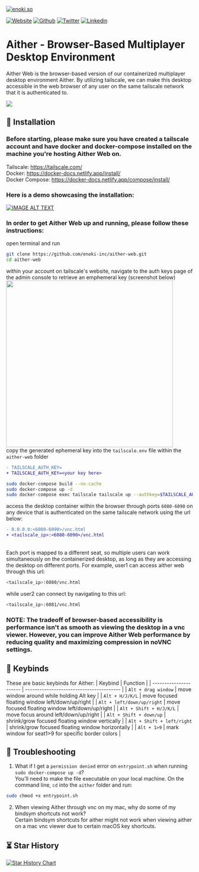 [![enoki.so](https://github.com/enoki-inc/alpine-sway-docker/blob/main/gh-landing.png)](https://enoki.so)

[![Website](https://img.shields.io/static/v1.svg?color=FBBC04&labelColor=003E8A&logoColor=ffffff&style=for-the-badge&label=enoki-inc&message=website)](https://enoki.so "check out our landing page!")
[![Github](https://img.shields.io/static/v1.svg?color=FBBC04&labelColor=003E8A&logoColor=ffffff&style=for-the-badge&label=enoki-inc&message=github)](https://github.com/enoki-inc "check out our github!")
[![Twitter](https://img.shields.io/static/v1.svg?color=FBBC04&labelColor=003E8A&logoColor=ffffff&style=for-the-badge&label=enoki-inc&message=twitter)](https://twitter.com/Enoki_Inc "check out our twitter page!")
[![Linkedin](https://img.shields.io/static/v1.svg?color=FBBC04&labelColor=003E8A&logoColor=ffffff&style=for-the-badge&label=enoki-inc&message=linkedin)](https://linkedin.com/company/enoki-inc/ "check out our linkedin page!")

# Aither - Browser-Based Multiplayer Desktop Environment

Aither Web is the browser-based version of our containerized multiplayer desktop environment Aither. By utilizing tailscale, we can make this desktop accessible in the web browser of any user on the same tailscale network that it is authenticated to.

<img src="https://github.com/enoki-inc/alpine-sway-docker/blob/main/demo-sc-aither.png">

## 🚀 Installation

### Before starting, please make sure you have created a tailscale account and have docker and docker-compose installed on the machine you're hosting Aither Web on.
Tailscale: https://tailscale.com/ \
Docker: https://docker-docs.netlify.app/install/ \
Docker Compose: https://docker-docs.netlify.app/compose/install/

### Here is a demo showcasing the installation: 

[![IMAGE ALT TEXT](http://img.youtube.com/vi/Z7jxQPwqZGc/0.jpg)](http://www.youtube.com/watch?v=Z7jxQPwqZGc "Z7jxQPwqZGc")

### In order to get Aither Web up and running, please follow these instructions:

open terminal and run 
```bash
git clone https://github.com/enoki-inc/aither-web.git
cd aither-web
```````
within your account on tailscale's website, navigate to the auth keys page of the admin console to retrieve an emphemeral key (screenshot below) \
<img src="https://tailscale.com/kb/1132/flydotio/ephemeral-keys.png" width="450" height="450"> \
copy the generated ephemeral key into the `tailscale.env` file within the `aither-web` folder
```diff
- TAILSCALE_AUTH_KEY=
+ TAILSCALE_AUTH_KEY=<your key here>
```
```bash
sudo docker-compose build --no-cache
sudo docker-compose up -d
sudo docker-compose exec tailscale tailscale up --authkey=$TAILSCALE_AUTH_KEY
`````
access the desktop container within the browser through ports `6080-6090` on any device that is authenticated on the same tailscale network using the url below:
```diff
- 0.0.0.0:<6080-6090>/vnc.html
+ <tailscale_ip>:<6080-6090>/vnc.html
```
\
Each port is mapped to a different seat, so multiple users can work simultaneously on the containerized desktop, as long as they are accessing the desktop on different ports. For example, user1 can access aither web through this url:
```bash
<tailscale_ip>:6080/vnc.html
`````
while user2 can connect by navigating to this url: 
```bash
<tailscale_ip>:6081/vnc.html
`````
### NOTE: The tradeoff of browser-based accessibility is performance isn't as smooth as viewing the desktop in a vnc viewer. However, you can improve Aither Web performance by reducing quality and maximizing compression in noVNC settings.

## 🔑 Keybinds 
These are basic keybinds for Aither:
|        Keybind         |                 Function                 |
| ---------------------- | ---------------------------------------- |
| `Alt + drag window`    | move window around while holding Alt key                |
| `Alt + H/J/K/L`        | move focused floating window left/down/up/right        |
| `Alt + left/down/up/right`      | move focused floating window left/down/up/right                      |
| `Alt + Shift + H/J/K/L`              | move focus around left/down/up/right                 |
| `Alt + Shift + down/up`              | shrink/grow focused floating window vertically               |
| `Alt + Shift + left/right`           | shrink/grow focused floating window horizontally                              |
| `Alt + 1>9`     | mark window for seat1>9 for specific border colors                         |

## 🔨 Troubleshooting

1) What if I get a `permission denied` error on `entrypoint.sh` when running `sudo docker-compose up -d`? \
You'll need to make the file executable on your local machine. On the command line, `cd` into the `aither` folder and run: 
```bash
sudo chmod +x entrypoint.sh
`````
2) When viewing Aither through vnc on my mac, why do some of my bindsym shortcuts not work? \
Certain bindsym shortcuts for aither might not work when viewing aither on a mac vnc viewer due to certain macOS key shortcuts.

## ⏳ Star History

[![Star History Chart](https://api.star-history.com/svg?repos=enoki-inc/aither&type=Date)](https://star-history.com/#enoki-inc/aither&Date)
